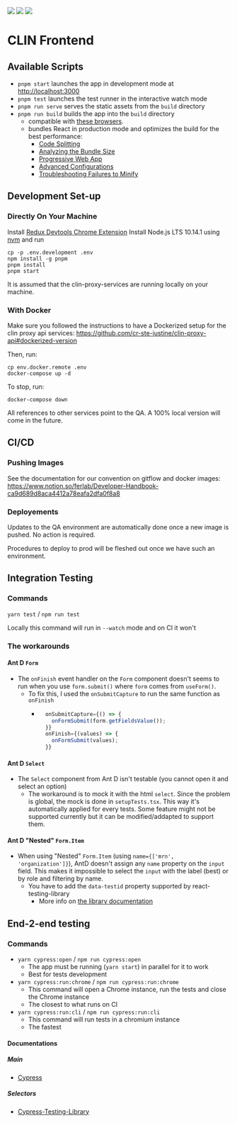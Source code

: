 ![](https://github.com/Ferlab-Ste-Justine/clin-frontend/workflows/Build/badge.svg)
![](https://github.com/Ferlab-Ste-Justine/clin-frontend/workflows/Publish%20Image%20Using%20Commit%20Hash/badge.svg)
![](https://github.com/Ferlab-Ste-Justine/clin-frontend/workflows/Publish%20Image%20Using%20Tag/badge.svg)

# CLIN Frontend

## Available Scripts

- `pnpm start` launches the app in development mode at [http://localhost:3000](http://localhost:3000)
- `pnpm test` launches the test runner in the interactive watch mode
- `pnpm run serve` serves the static assets from the `build` directory
- `pnpm run build` builds the app into the `build` directory
  - compatible with [these browsers](https://browserl.ist/?q=last+3+version%2C+not+op_mini+all%2C+not+%3C+1%25).<br>
  - bundles React in production mode and optimizes the build for the best performance:
    - [Code Splitting](https://facebook.github.io/create-react-app/docs/code-splitting)
    - [Analyzing the Bundle Size](https://facebook.github.io/create-react-app/docs/analyzing-the-bundle-size)
    - [Progressive Web App](https://facebook.github.io/create-react-app/docs/making-a-progressive-web-app)
    - [Advanced Configurations](https://facebook.github.io/create-react-app/docs/advanced-configuration)
    - [Troubleshooting Failures to Minify](https://facebook.github.io/create-react-app/docs/troubleshooting#npm-run-build-fails-to-minify)

## Development Set-up

### Directly On Your Machine

Install [Redux Devtools Chrome Extension](https://chrome.google.com/webstore/detail/redux-devtools/lmhkpmbekcpmknklioeibfkpmmfibljd?hl=en)
Install Node.js LTS 10.14.1 using [nvm](https://github.com/creationix/nvm/blob/master/README.md) and run

```
cp -p .env.development .env
npm install -g pnpm
pnpm install
pnpm start
```

It is assumed that the clin-proxy-services are running locally on your machine.

### With Docker

Make sure you followed the instructions to have a Dockerized setup for the clin proxy api services: https://github.com/cr-ste-justine/clin-proxy-api#dockerized-version

Then, run:

```
cp env.docker.remote .env
docker-compose up -d
```

To stop, run:

```
docker-compose down
```

All references to other services point to the QA. A 100% local version will come in the future.

## CI/CD

### Pushing Images

See the documentation for our convention on gitflow and docker images: https://www.notion.so/ferlab/Developer-Handbook-ca9d689d8aca4412a78eafa2dfa0f8a8

### Deployements

Updates to the QA environment are automatically done once a new image is pushed. No action is required.

Procedures to deploy to prod will be fleshed out once we have such an environment.

## Integration Testing

### Commands

`yarn test` / `npm run test`

Locally this command will run in `--watch` mode and on CI it won't

### The workarounds

#### Ant D `Form`

- The `onFinish` event handler on the `Form` component doesn't seems to run when you use `form.submit()` where `form` comes from `useForm()`.
  - To fix this, I used the `onSubmitCapture` to run the same function as `onFinish`
    - ```jsx
        onSubmitCapture={() => {
          onFormSubmit(form.getFieldsValue());
        }}
        onFinish={(values) => {
          onFormSubmit(values);
        }}
      ```

#### Ant D `Select`

- The `Select` component from Ant D isn't testable (you cannot open it and select an option)
  - The workaround is to mock it with the html `select`. Since the problem is global, the mock is done in `setupTests.tsx`. This way it's automatically applied for every tests. Some feature might not be supported currently but it can be modified/addapted to support them.

#### Ant D "Nested" `Form.Item`

- When using "Nested" `Form.Item` (using `name={['mrn', 'organization']}`), AntD doesn't assign any `name` property on the `input` field. This makes it impossible to select the `input` with the label (best) or by role and filtering by name.
  - You have to add the `data-testid` property supported by react-testing-library
    - More info on [the library documentation](https://testing-library.com/docs/queries/about/#priority)

## End-2-end testing

### Commands

- `yarn cypress:open` / `npm run cypress:open`
  - The app must be running (`yarn start`) in parallel for it to work
  - Best for tests development
- `yarn cypress:run:chrome` / `npm run cypress:run:chrome`
  - This command will open a Chrome instance, run the tests and close the Chrome instance
  - The closest to what runs on CI
- `yarn cypress:run:cli` / `npm run cypress:run:cli`
  - This command will run tests in a chromium instance
  - The fastest

#### Documentations

##### Main

- [Cypress](https://docs.cypress.io/)

##### Selectors

- [Cypress-Testing-Library](https://testing-library.com/docs/cypress-testing-library/intro/)
